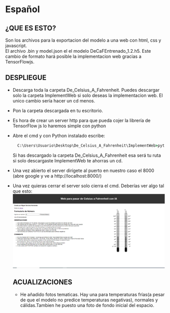 # Español
## ¿QUE ES ESTO?
Son los archivos para la exportacion del modelo a una web con html, css y javascript.                  
El archivo .bin y model.json el el modelo DeCaFEntrenado_1.2.h5. Este cambio de formato hará posible la implementacion web gracias a TensorFlowjs.

## DESPLIEGUE
- Descarga toda la carpeta De_Celsius_A_Fahrenheit. Puedes descargar solo la carpeta ImplementWeb si solo deseas la implementacion web.
  El unico cambio sería hacer un cd menos.
- Pon la carpeta descargada en tu escritorio.
- Es hora de crear un server http para que pueda cojer la librería de TensorFlow js lo haremos simple con python
- Abre el cmd y con Python instalado escribe:
  ```cmd
    C:\Users\Usuario\Desktop\De_Celsius_A_Fahrenheit\ImplementWeb>python -m http.server 8000
  ```
  Si has descargado la carpeta De_Celsius_A_Fahrenheit esa será tu ruta si solo descargaste ImplementWeb te ahorras un cd.
- Una vez abierto el server dirígete al puerto en nuestro caso el 8000 (abre google y ve a http://localhost:8000/)
- Una vez quieras cerrar el server solo cierra el cmd.
  Deberías ver algo tal que esto:
  ![](https://github.com/Miguelsanher/IA/blob/main/De_Celsius_A_Fahrenheit/ImplementWeb/capGitHub.PNG)

  ## ACUALIZACIONES
  - He añadido fotos tematicas. Hay una para temperaturas frías(a pesar de que el modelo no predice temperaturas negativas), normales y cálidas.Tambien he puesto una foto de fondo inicial del espacio.

